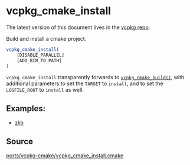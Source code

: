 # vcpkg_cmake_install

The latest version of this document lives in the [vcpkg repo](https://github.com/Microsoft/vcpkg/blob/master/docs/maintainers/ports/vcpkg-cmake/vcpkg_cmake_install.md).

Build and install a cmake project.

```cmake
vcpkg_cmake_install(
    [DISABLE_PARALLEL]
    [ADD_BIN_TO_PATH]
)
```

`vcpkg_cmake_install` transparently forwards to [`vcpkg_cmake_build()`],
with additional parameters to set the `TARGET` to `install`,
and to set the `LOGFILE_ROOT` to `install` as well.

[`vcpkg_cmake_build()`]: vcpkg_cmake_build.md

## Examples:

* [zlib](https://github.com/Microsoft/vcpkg/blob/master/ports/zlib/portfile.cmake)

## Source
[ports/vcpkg-cmake/vcpkg\_cmake\_install.cmake](https://github.com/Microsoft/vcpkg/blob/master/ports/vcpkg-cmake/vcpkg_cmake_install.cmake)

